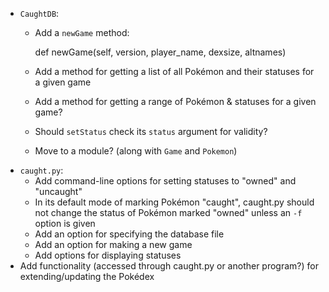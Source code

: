 - `CaughtDB`:
    - Add a `newGame` method:

        def newGame(self, version, player_name, dexsize, altnames)

    - Add a method for getting a list of all Pokémon and their statuses for a
      given game
    - Add a method for getting a range of Pokémon & statuses for a given game?
    - Should `setStatus` check its `status` argument for validity?
    - Move to a module? (along with `Game` and `Pokemon`)
- `caught.py`:
    - Add command-line options for setting statuses to "owned" and "uncaught"
    - In its default mode of marking Pokémon "caught", caught.py should not
      change the status of Pokémon marked "owned" unless an `-f` option is
      given
    - Add an option for specifying the database file
    - Add an option for making a new game
    - Add options for displaying statuses
- Add functionality (accessed through caught.py or another program?) for
  extending/updating the Pokédex
